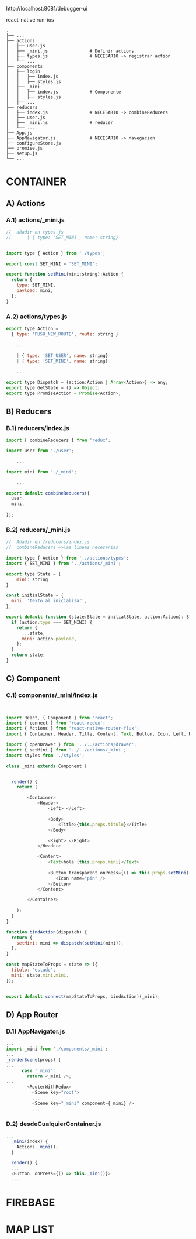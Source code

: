 http://localhost:8081/debugger-ui

react-native run-ios


    .
    ├── ...
    ├── actions                     
    │   ├── user.js                 
    │   ├── _mini.js                # Definir actions
    │   ├── types.js                # NECESARIO -> registrar action
    │   └── ...                     
    ├── components                   
    │   ├── login           
    │   │   ├── index.js  
    │   │   ├── styles.js  
    │   ├── _mini          
    │   │   ├── index.js            # Componente
    │   │   ├── styles.js       
    │   ├── ... 
    ├── reducers                    
    │   ├── index.js                # NECESARIO -> combineReducers              
    │   ├── user.js   
    │   ├── _mini.js                # reducer
    │   └── ...      
    ├── App.js                     
    ├── AppNavigator.js             # NECESARIO -> navegacion
    ├── configureStore.js 
    ├── promise.js
    ├── setup.js    
    └── ...

# CONTAINER
## A) Actions
### A.1) actions/_mini.js
```js
// 	añadir en types.js
// 		| { type: 'SET_MINI', name: string}


import type { Action } from './types';

export const SET_MINI = 'SET_MINI';

export function setMini(mini:string):Action {
  return {
    type: SET_MINI,
    payload: mini,
  };
}
```    

### A.2) actions/types.js
```js
export type Action =
  { type: 'PUSH_NEW_ROUTE', route: string }
  
    ...
  
    | { type: 'SET_USER', name: string}
    | { type: 'SET_MINI', name: string}

    ...

export type Dispatch = (action:Action | Array<Action>) => any;
export type GetState = () => Object;
export type PromiseAction = Promise<Action>;
```
## B) Reducers
### B.1) reducers/index.js
```js
import { combineReducers } from 'redux';

import user from './user';

    ...

import mini from './_mini';

    ...

export default combineReducers({
  user,
  mini,
 
});


```

### B.2) reducers/_mini.js
```js
// 	Añadir en /reducers/index.js
//	combineReducers =>las lineas necesarias

import type { Action } from '../actions/types';
import { SET_MINI } from '../actions/_mini';

export type State = {
    mini: string
}

const initialState = {
  mini: 'texto al inicializar',
};

export default function (state:State = initialState, action:Action): State {
  if (action.type === SET_MINI) {
    return {
      ...state,
      mini: action.payload,
    };
  }
  return state;
}

```

## C) Component
### C.1) components/_mini/index.js
```js


import React, { Component } from 'react';
import { connect } from 'react-redux';
import { Actions } from 'react-native-router-flux';
import { Container, Header, Title, Content, Text, Button, Icon, Left, Right, Body } from 'native-base';

import { openDrawer } from '../../actions/drawer';
import { setMini } from '../../actions/_mini';
import styles from './styles';

class _mini extends Component {


  render() {
    return (

        <Container>
            <Header>
                <Left> </Left>

                <Body>
                    <Title>{this.props.titulo}</Title>
                </Body>

                <Right> </Right>
            </Header>

            <Content>
                <Text>hola {this.props.mini}</Text>
             
                <Button transparent onPress={() => this.props.setMini('texto al hacer click')}>
                   <Icon name="pin" />
                </Button>                
            </Content>

        </Container>
 
    );
  }
}

function bindAction(dispatch) {
  return {
    setMini: mini => dispatch(setMini(mini)),
  };
}

const mapStateToProps = state => ({
  titulo: 'estado',
  mini: state.mini.mini,
});


export default connect(mapStateToProps, bindAction)(_mini);


```

##  D) App Router
### D.1) AppNavigator.js
```js
...
import _mini from './components/_mini';
...
_renderScene(props) {
...
      case '_mini':
        return <_mini />;
...
        <RouterWithRedux>
          <Scene key="root">
          ...
          <Scene key="_mini" component={_mini} />
          ...

```
### D.2) desdeCualquierContainer.js
```js
...
  _mini(index) {
    Actions._mini();
  }

  render() {
  ...
  <Button  onPress={() => this._mini()}>
  ...

```
# FIREBASE  
# MAP LIST
